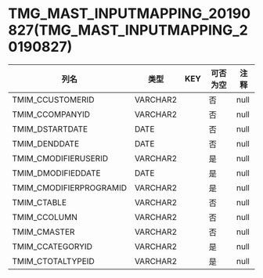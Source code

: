 # TMG_MAST_INPUTMAPPING_20190827(TMG_MAST_INPUTMAPPING_20190827)
| 列名   | 类型   | KEY  | 可否为空 | 注释   |
| ---- | ---- | ---- | ---- | ---- |
|TMIM_CCUSTOMERID|VARCHAR2||否|null|
|TMIM_CCOMPANYID|VARCHAR2||否|null|
|TMIM_DSTARTDATE|DATE||否|null|
|TMIM_DENDDATE|DATE||否|null|
|TMIM_CMODIFIERUSERID|VARCHAR2||是|null|
|TMIM_DMODIFIEDDATE|DATE||是|null|
|TMIM_CMODIFIERPROGRAMID|VARCHAR2||是|null|
|TMIM_CTABLE|VARCHAR2||否|null|
|TMIM_CCOLUMN|VARCHAR2||否|null|
|TMIM_CMASTER|VARCHAR2||否|null|
|TMIM_CCATEGORYID|VARCHAR2||是|null|
|TMIM_CTOTALTYPEID|VARCHAR2||是|null|
